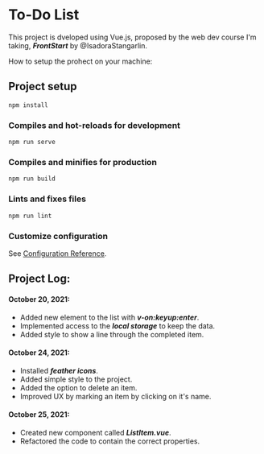 # To-Do List

This project is dveloped using Vue.js, proposed by the web dev course I'm taking, **_FrontStart_** by @IsadoraStangarlin.

How to setup the prohect on your machine:

## Project setup

```
npm install
```

### Compiles and hot-reloads for development

```
npm run serve
```

### Compiles and minifies for production

```
npm run build
```

### Lints and fixes files

```
npm run lint
```

### Customize configuration

See [Configuration Reference](https://cli.vuejs.org/config/).

## Project Log:

#### October 20, 2021:

-   Added new element to the list with **_v-on:keyup:enter_**.
-   Implemented access to the **_local storage_** to keep the data.
-   Added style to show a line through the completed item.

#### October 24, 2021:

-   Installed **_feather icons_**.
-   Added simple style to the project.
-   Added the option to delete an item.
-   Improved UX by marking an item by clicking on it's name.

#### October 25, 2021:

-   Created new component called **_ListItem.vue_**.
-   Refactored the code to contain the correct properties.
